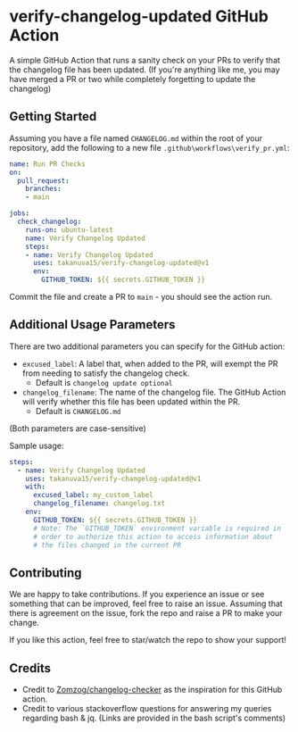 # verify-changelog-updated GitHub Action
A simple GitHub Action that runs a sanity check on your PRs to verify that the changelog file has been updated. (If you're anything like me, you may have merged a PR or two while completely forgetting to update the changelog)

## Getting Started
Assuming you have a file named `CHANGELOG.md` within the root of your repository, add the following to a new file `.github\workflows\verify_pr.yml`:

```yaml
name: Run PR Checks
on:
  pull_request:
    branches:
    - main

jobs:
  check_changelog:
    runs-on: ubuntu-latest
    name: Verify Changelog Updated
    steps:
    - name: Verify Changelog Updated
      uses: takanuva15/verify-changelog-updated@v1
      env:
        GITHUB_TOKEN: ${{ secrets.GITHUB_TOKEN }}
```
Commit the file and create a PR to `main` - you should see the action run.

## Additional Usage Parameters
There are two additional parameters you can specify for the GitHub action:
- `excused_label`: A label that, when added to the PR, will exempt the PR from needing to satisfy the changelog check.
  - Default is `changelog update optional`
- `changelog_filename`: The name of the changelog file. The GitHub Action will verify whether this file has been updated within the PR.
  - Default is `CHANGELOG.md`

(Both parameters are case-sensitive)

Sample usage:
```yaml
steps:
  - name: Verify Changelog Updated
    uses: takanuva15/verify-changelog-updated@v1
    with:
      excused_label: my_custom_label
      changelog_filename: changelog.txt
    env:
      GITHUB_TOKEN: ${{ secrets.GITHUB_TOKEN }}
      # Note: The `GITHUB_TOKEN` environment variable is required in
      # order to authorize this action to access information about
      # the files changed in the current PR
```

## Contributing
We are happy to take contributions. If you experience an issue or see something that can be improved, feel free to raise an issue. Assuming that there is agreement on the issue, fork the repo and raise a PR to make your change.

If you like this action, feel free to star/watch the repo to show your support!

## Credits
- Credit to [Zomzog/changelog-checker](https://github.com/Zomzog/changelog-checker) as the inspiration for this GitHub action.
- Credit to various stackoverflow questions for answering my queries regarding bash & jq. (Links are provided in the bash script's comments)

